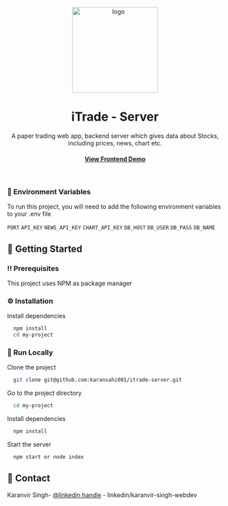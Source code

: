 
<div align="center">

  <img src="https://itrade-capstone.netlify.app/static/media/itrade-logo.43ef24fb19122f2c794c.png" alt="logo" width="200" height="auto" />
  <h1>iTrade - Server</h1>
  
  <p></p>
    A paper trading web app, backend server which gives data about Stocks, including prices, news, chart etc.
  </p>
   
<h4>
    <a href="https://itrade-capstone.netlify.app/">View Frontend Demo</a>
</h4>
</div>

<br />

<!-- Env Variables -->
### :key: Environment Variables

To run this project, you will need to add the following environment variables to your .env file

`PORT`
`API_KEY`
`NEWS_API_KEY`
`CHART_API_KEY`
`DB_HOST`
`DB_USER`
`DB_PASS`
`DB_NAME`


<!-- Getting Started -->
## 	:toolbox: Getting Started

<!-- Prerequisites -->
### :bangbang: Prerequisites

This project uses NPM as package manager


<!-- Installation -->
### :gear: Installation

Install dependencies

```bash
  npm install
  cd my-project
```

<!-- Run Locally -->
### :running: Run Locally

Clone the project

```bash
  git clone git@github.com:karansahi001/itrade-server.git
```

Go to the project directory

```bash
  cd my-project
```

Install dependencies

```bash
  npm install
```

Start the server

```bash
  npm start or node index
```

<!-- Contact -->
## :handshake: Contact

Karanvir Singh- [@linkedin handle](https://www.linkedin.com/in/karanvir-singh-webdev/) - linkedin/karanvir-singh-webdev

